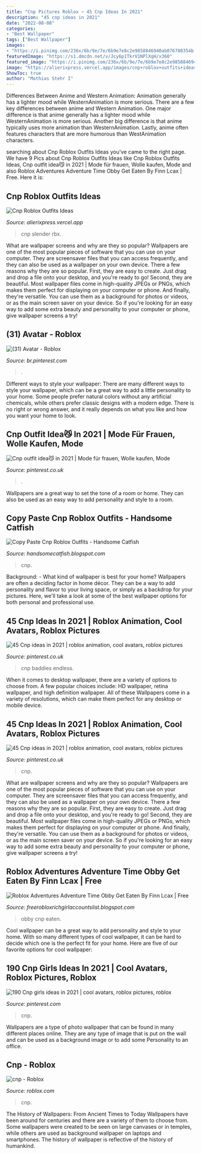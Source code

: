 ```yaml
---
title: "Cnp Pictures Roblox ~ 45 Cnp Ideas In 2021"
description: "45 cnp ideas in 2021"
date: "2022-08-08"
categories:
- "Best Wallpaper"
tags: ["Best Wallpaper"]
images:
- "https://i.pinimg.com/236x/6b/9e/7e/6b9e7e8c2e9858846940ab076780354b.jpg?nii=t"
featuredImage: "https://s1.dmcdn.net/v/Jcy6p1TkrV1NPlXqH/x360"
featured_image: "https://i.pinimg.com/236x/6b/9e/7e/6b9e7e8c2e9858846940ab076780354b.jpg?nii=t"
image: "https://alierixpress.vercel.app/images/cnp+roblox+outfits+ideas-7.jpg"
ShowToc: true
author: "Mathias Stehr I"
---
```



Differences Between Anime and Western Animation: Animation generally has a lighter mood while WesternAnimation is more serious.
There are a few key differences between anime and Western Animation. One major difference is that anime generally has a lighter mood while WesternAnimation is more serious. Another big difference is that anime typically uses more animation than WesternAnimation. Lastly, anime often features characters that are more humorous than WestAnimation characters.

	

		
searching about Cnp Roblox Outfits Ideas you've came to the right page. We have 9 Pics about Cnp Roblox Outfits Ideas like Cnp Roblox Outfits Ideas, Cnp outfit idea😼 in 2021 | Mode für frauen, Wolle kaufen, Mode and also Roblox Adventures Adventure Time Obby Get Eaten By Finn Lcax | Free. Here it is:
		
    
## Cnp Roblox Outfits Ideas

<img loading=lazy src="https://alierixpress.vercel.app/images/cnp+roblox+outfits+ideas-7.jpg" onerror="this.onerror=null;this.src='https://tse4.mm.bing.net/th?id=OIP.EIgcyZ0zLZ6s-9e1qiDVNwAAAA&amp;pid=15.1';" alt="Cnp Roblox Outfits Ideas">

_Source: alierixpress.vercel.app_

>cnp slender rbx. 

	

What are wallpaper screens and why are they so popular?
Wallpapers are one of the most popular pieces of software that you can use on your computer. They are screensaver files that you can access frequently, and they can also be used as a wallpaper on your own device. There a few reasons why they are so popular. First, they are easy to create. Just drag and drop a file onto your desktop, and you're ready to go! Second, they are beautiful. Most wallpaper files come in high-quality JPEGs or PNGs, which makes them perfect for displaying on your computer or phone. And finally, they're versatile. You can use them as a background for photos or videos, or as the main screen saver on your device. So if you're looking for an easy way to add some extra beauty and personality to your computer or phone, give wallpaper screens a try!

    
## (31) Avatar - Roblox

<img loading=lazy src="https://i.pinimg.com/736x/de/db/55/dedb551ab09ef5d1638391fd0dfb17cc.jpg" onerror="this.onerror=null;this.src='https://tse3.mm.bing.net/th?id=OIP.jWEWbNESW6JpPWPZ2hg36AAAAA&amp;pid=15.1';" alt="(31) Avatar - Roblox">

_Source: br.pinterest.com_

>. 

	

Different ways to style your wallpaper:
There are many different ways to style your wallpaper, which can be a great way to add a little personality to your home. Some people prefer natural colors without any artificial chemicals, while others prefer classic designs with a modern edge. There is no right or wrong answer, and it really depends on what you like and how you want your home to look.

    
## Cnp Outfit Idea😼 In 2021 | Mode Für Frauen, Wolle Kaufen, Mode

<img loading=lazy src="https://i.pinimg.com/236x/6b/9e/7e/6b9e7e8c2e9858846940ab076780354b.jpg?nii=t" onerror="this.onerror=null;this.src='https://tse2.mm.bing.net/th?id=OIP.2oSgWWa5fNG4csnrtb_NCAAAAA&amp;pid=15.1';" alt="Cnp outfit idea😼 in 2021 | Mode für frauen, Wolle kaufen, Mode">

_Source: pinterest.co.uk_

>. 

	

Wallpapers are a great way to set the tone of a room or home. They can also be used as an easy way to add personality and style to a room.

    
## Copy Paste Cnp Roblox Outfits - Handsome Catfish

<img loading=lazy src="https://lh5.googleusercontent.com/proxy/Ieh_rFHFt6k8wNchPYAW3McqEcqkr4Y-zTgPOWvKd3Y-yRxXRw5_xJaA23XcnYWwT_JFoXBZ9WkJ3bYVk_f9atfojN_pUcH2PPnxK24rXtYFRfCaa3q7Bqhd=w1200-h630-p-k-no-nu" onerror="this.onerror=null;this.src='https://tse1.mm.bing.net/th?id=OIP.QYUyn0wLh4RCXL7sO_sBkgAAAA&amp;pid=15.1';" alt="Copy Paste Cnp Roblox Outfits - Handsome Catfish">

_Source: handsomecatfish.blogspot.com_

>cnp. 

	

Background: - What kind of wallpaper is best for your home?
Wallpapers are often a deciding factor in home décor. They can be a way to add personality and flavor to your living space, or simply as a backdrop for your pictures. Here, we'll take a look at some of the best wallpaper options for both personal and professional use.

    
## 45 Cnp Ideas In 2021 | Roblox Animation, Cool Avatars, Roblox Pictures

<img loading=lazy src="https://i.pinimg.com/474x/1f/59/21/1f592174d34420d1c4d1b52786feefaa.jpg" onerror="this.onerror=null;this.src='https://tse4.mm.bing.net/th?id=OIP.mJTmAocdSWyNK0FJDDU5WQAAAA&amp;pid=15.1';" alt="45 Cnp ideas in 2021 | roblox animation, cool avatars, roblox pictures">

_Source: pinterest.co.uk_

>cnp baddies endless. 

	

When it comes to desktop wallpaper, there are a variety of options to choose from. A few popular choices include: HD wallpaper, retina wallpaper, and high definition wallpaper. All of these Wallpapers come in a variety of resolutions, which can make them perfect for any desktop or mobile device. 

    
## 45 Cnp Ideas In 2021 | Roblox Animation, Cool Avatars, Roblox Pictures

<img loading=lazy src="https://i.pinimg.com/474x/e1/f2/5b/e1f25b093b53926a1d3f740a91de2061.jpg" onerror="this.onerror=null;this.src='https://tse3.mm.bing.net/th?id=OIP.7tjXHEfKci7n7kswoTFLUAAAAA&amp;pid=15.1';" alt="45 Cnp ideas in 2021 | roblox animation, cool avatars, roblox pictures">

_Source: pinterest.co.uk_

>cnp. 

	

What are wallpaper screens and why are they so popular?
Wallpapers are one of the most popular pieces of software that you can use on your computer. They are screensaver files that you can access frequently, and they can also be used as a wallpaper on your own device. There a few reasons why they are so popular. First, they are easy to create. Just drag and drop a file onto your desktop, and you're ready to go! Second, they are beautiful. Most wallpaper files come in high-quality JPEGs or PNGs, which makes them perfect for displaying on your computer or phone. And finally, they're versatile. You can use them as a background for photos or videos, or as the main screen saver on your device. So if you're looking for an easy way to add some extra beauty and personality to your computer or phone, give wallpaper screens a try!

    
## Roblox Adventures Adventure Time Obby Get Eaten By Finn Lcax | Free

<img loading=lazy src="https://s1.dmcdn.net/v/Jcy6p1TkrV1NPlXqH/x360" onerror="this.onerror=null;this.src='https://tse2.mm.bing.net/th?id=OIP.2u8_MNNhbMYPPmMGjQeinAHaEK&amp;pid=15.1';" alt="Roblox Adventures Adventure Time Obby Get Eaten By Finn Lcax | Free">

_Source: freerobloxrichgirlaccountslist.blogspot.com_

>obby cnp eaten. 

	

Cool wallpaper can be a great way to add personality and style to your home. With so many different types of cool wallpaper, it can be hard to decide which one is the perfect fit for your home. Here are five of our favorite options for cool wallpaper: 

    
## 190 Cnp Girls Ideas In 2021 | Cool Avatars, Roblox Pictures, Roblox

<img loading=lazy src="https://i.pinimg.com/474x/ea/02/a1/ea02a1dda64bcb9a4005bf05933222ea.jpg" onerror="this.onerror=null;this.src='https://tse4.mm.bing.net/th?id=OIP.m-__8ZQ0i_gzcrnKoQ4WDQAAAA&amp;pid=15.1';" alt="190 Cnp girls ideas in 2021 | cool avatars, roblox pictures, roblox">

_Source: pinterest.com_

>cnp. 

	



Wallpapers are a type of photo wallpaper that can be found in many different places online. They are any type of image that is put on the wall and can be used as a background image or to add some Personality to an office.

    
## Cnp - Roblox

<img loading=lazy src="https://tr.rbxcdn.com/a3198310d28687b395bf1ce93b610b33/420/420/Shirt/Png" onerror="this.onerror=null;this.src='https://tse4.mm.bing.net/th?id=OIP.cWP_d2f7GVos240DzXRnggAAAA&amp;pid=15.1';" alt="cnp - Roblox">

_Source: roblox.com_

>cnp. 

	

The History of Wallpapers: From Ancient Times to Today
Wallpapers have been around for centuries and there are a variety of them to choose from. Some wallpapers were created to be seen on large canvases or in temples, while others are used as background wallpaper on laptops and smartphones. The history of wallpaper is reflective of the history of humankind.


